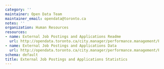 ```yaml
---
category: ''
maintainer: Open Data Team
maintainer_email: opendata@toronto.ca
notes: ''
organization: Human Resources
resources:
- name: External Job Postings and Applications Readme
  url: http://opendata.toronto.ca/city.manager/performance.management/PM_externalJobPostingsAndApplicationsReadme.xls
- name: External Job Postings and Applications Data
  url: http://opendata.toronto.ca/city.manager/performance.management/PM_Human_Resources.xls
schema: default
title: External Job Postings and Applications Statistics
---
```

